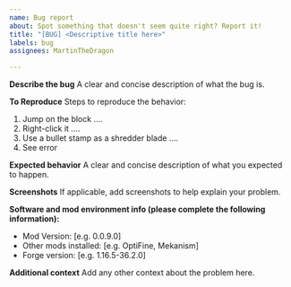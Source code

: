 ```yaml
---
name: Bug report
about: Spot something that doesn't seem quite right? Report it!
title: "[BUG] <Descriptive title here>"
labels: bug
assignees: MartinTheDragon

---
```


**Describe the bug**
A clear and concise description of what the bug is.

**To Reproduce**
Steps to reproduce the behavior:
1. Jump on the block ....
2. Right-click it ....
3. Use a bullet stamp as a shredder blade ....
4. See error

**Expected behavior**
A clear and concise description of what you expected to happen.

**Screenshots**
If applicable, add screenshots to help explain your problem.

**Software and mod environment info (please complete the following information):**
 - Mod Version: [e.g. 0.0.9.0]
 - Other mods installed: [e.g. OptiFine, Mekanism]
 - Forge version: [e.g. 1.16.5-36.2.0]

**Additional context**
Add any other context about the problem here.
